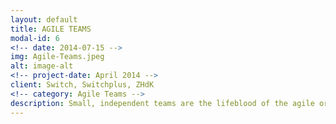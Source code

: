 ```yaml
---
layout: default
title: AGILE TEAMS
modal-id: 6
<!-- date: 2014-07-15 -->
img: Agile-Teams.jpeg
alt: image-alt
<!-- project-date: April 2014 -->
client: Switch, Switchplus, ZHdK
<!-- category: Agile Teams -->
description: Small, independent teams are the lifeblood of the agile organization. Top executives can unleash them by driving ambition, removing red tape, and helping managers adjust to the new norms. What does it take to set loose the independent teams that make agile organizations hum? While much depends on the actions of the individual team members, senior executives must thoughtfully create the environment in which teams and their managers can thrive. Working in an agile environment has been my bread and butter since couple of years already. I advocate a healthy unbiased approach towards agility in software project. There is no silver bullet.
---
```


